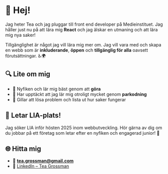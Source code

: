 # 👋 Hej!

Jag heter Tea och jag pluggar till front end developer på Medieinstituet. Jag håller just nu på att lära mig **React** och jag älskar en utmaning och att lära mig nya saker! 

Tillgänglighet är något jag vill lära mig mer om. Jag vill vara med och skapa en webb som är **inkluderande**, **öppen** och **tillgänglig för alla** oavsett förutsättningar. ♿🌍

## 🔍 Lite om mig
- 🧠 Nyfiken och lär mig bäst genom att **göra**
- 🤝 Har upptäckt att jag lär mig otroligt mycket genom **parkodning**
- 🎯 Gillar att lösa problem och lista ut hur saker fungerar

## 📣 Letar LIA-plats!
Jag söker LIA inför hösten 2025 inom webbutveckling.
Hör gärna av dig om du jobbar på ett företag som letar efter en nyfiken och engagerad junior! 🙌

## 🌐 Hitta mig
- 📧 **tea.grossman@gmail.com**
- 💼 [LinkedIn – Tea Grossman](https://www.linkedin.com/in/tea-grossman-5403a2339/)

<!---
TeaGross/TeaGross is a ✨ special ✨ repository because its `README.md` (this file) appears on your GitHub profile.
You can click the Preview link to take a look at your changes.
--->

